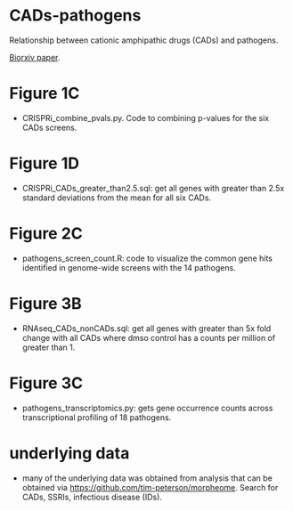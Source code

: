 # CADs-pathogens
Relationship between cationic amphipathic drugs (CADs) and pathogens.

[Biorxiv paper](https://www.biorxiv.org/content/10.1101/2020.04.10.035683v1.full.pdf).

# Figure 1C

- CRISPRi_combine_pvals.py. Code to combining p-values for the six CADs screens.


# Figure 1D

-  CRISPRi_CADs_greater_than2.5.sql: get all genes with greater than 2.5x standard deviations from the mean for all six CADs.

# Figure 2C

- pathogens_screen_count.R: code to visualize the common gene hits identified in
genome-wide screens with the 14 pathogens.

# Figure 3B

- RNAseq_CADs_nonCADs.sql: get all genes with greater than 5x fold change with all CADs where dmso control has a counts per million of greater than 1.


# Figure 3C

- pathogens_transcriptomics.py: gets gene occurrence counts across transcriptional profiling of 18 pathogens.


# underlying data

- many of the underlying data was obtained from analysis that can be obtained via https://github.com/tim-peterson/morpheome. Search for CADs, SSRIs, infectious disease (IDs).


